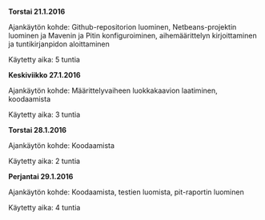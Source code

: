 **Torstai 21.1.2016**

Ajankäytön kohde: Github-repositorion luominen, Netbeans-projektin luominen ja Mavenin ja Pitin konfiguroiminen, aihemäärittelyn kirjoittaminen ja tuntikirjanpidon aloittaminen

Käytetty aika: 5 tuntia

**Keskiviikko 27.1.2016**

Ajankäytön kohde: Määrittelyvaiheen luokkakaavion laatiminen, koodaamista

Käytetty aika: 3 tuntia

**Torstai 28.1.2016**

Ajankäytön kohde: Koodaamista

Käytetty aika: 2 tuntia

**Perjantai 29.1.2016**

Ajankäytön kohde: Koodaamista, testien luomista, pit-raportin luominen

Käytetty aika: 4 tuntia
